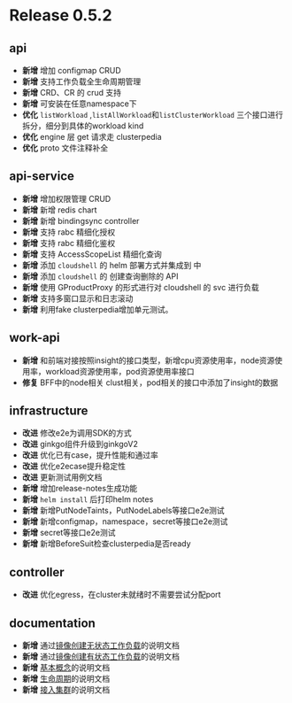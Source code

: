 # Release 0.5.2

## api

- **新增** 增加 configmap CRUD
- **新增** 支持工作负载全生命周期管理
- **新增** CRD、CR 的 crud 支持
- **新增** 可安装在任意namespace下
- **优化** `listWorkload` ,`listAllWorkload`和`listClusterWorkload` 三个接口进行拆分，细分到具体的workload kind
- **优化**  engine 层 get 请求走 clusterpedia
- **优化**  proto 文件注释补全

## api-service

- **新增** 增加权限管理 CRUD
- **新增** 新增 redis chart
- **新增** 新增 bindingsync controller
- **新增** 支持 rabc 精细化授权
- **新增** 支持 rabc 精细化鉴权
- **新增** 支持 AccessScopeList 精细化查询
- **新增** 添加 `cloudshell` 的 helm 部署方式并集成到  中
- **新增** 添加 `cloudshell` 的 创建查询删除的 API
- **新增** 使用 GProductProxy 的形式进行对 cloudshell 的 svc 进行负载
- **新增** 支持多窗口显示和日志滚动
- **新增** 利用fake clusterpedia增加单元测试。

## work-api

- **新增** 和前端对接按照insight的接口类型，新增cpu资源使用率，node资源使用率，workload资源使用率，pod资源使用率接口
- **修复** BFF中的node相关 clust相关，pod相关的接口中添加了insight的数据

## infrastructure

- **改进** 修改e2e为调用SDK的方式
- **改进** ginkgo组件升级到ginkgoV2
- **改进** 优化已有case，提升性能和通过率
- **改进** 优化e2ecase提升稳定性
- **改进** 更新测试用例文档
- **新增** 增加release-notes生成功能
- **新增** `helm install` 后打印helm notes
- **新增** 新增PutNodeTaints，PutNodeLabels等接口e2e测试
- **新增** 新增configmap，namespace，secret等接口e2e测试
- **新增** secret等接口e2e测试
- **新增** 新增BeforeSuit检查clusterpedia是否ready

## controller

- **改进** 优化egress，在cluster未就绪时不需要尝试分配port

## documentation

- **新增** 通过[镜像创建无状态工作负载](../07UserGuide/Workloads/CreateDeploymentByImage.md)的说明文档
- **新增** 通过[镜像创建有状态工作负载](../07UserGuide/Workloads/CreateStatefulSetByImage.md)的说明文档
- **新增** [基本概念](../03ProductBrief/Concepts.md)的说明文档
- **新增** [生命周期](../07UserGuide/Workloads/lifescycle.md)的说明文档
- **新增** [接入集群](../07UserGuide/Clusters/JoinACluster.md)的说明文档
